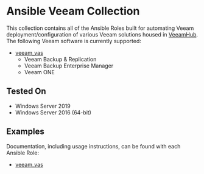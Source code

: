 # Ansible Veeam Collection

This collection contains all of the Ansible Roles built for automating Veeam deployment/configuration of various Veeam solutions housed in [VeeamHub](https://github.com/VeeamHub/veeam-ansible). The following Veeam software is currently supported:

* [veeam_vas](https://github.com/VeeamHub/veeam-ansible/tree/master/veeam_vas)
  * Veeam Backup & Replication
  * Veeam Backup Enterprise Manager
  * Veeam ONE

## Tested On

* Windows Server 2019
* Windows Server 2016 (64-bit)

## Examples

Documentation, including usage instructions, can be found with each Ansible Role:

* [veeam_vas](https://github.com/VeeamHub/veeam-ansible/tree/master/veeam_vas)
